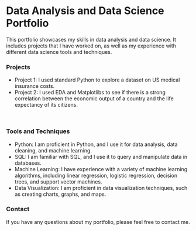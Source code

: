 # Data Analysis and Data Science Portfolio

This portfolio showcases my skills in data analysis and data science. It includes projects that I have worked on, as well as my experience with different data science tools and techniques.

### Projects
+ Project 1: I used standard Python to explore a dataset on US medical insurance costs.
+ Project 2: I used EDA and Matplotlibs to see if there is a strong correlation between the economic output of a country and the life expectancy of its citizens.
<br>

### Tools and Techniques
+ Python: I am proficient in Python, and I use it for data analysis, data cleaning, and machine learning.
+ SQL: I am familiar with SQL, and I use it to query and manipulate data in databases.
+ Machine Learning: I have experience with a variety of machine learning algorithms, including linear regression, logistic regression, decision trees, and support vector machines.
+ Data Visualization: I am proficient in data visualization techniques, such as creating charts, graphs, and maps.


### Contact
If you have any questions about my portfolio, please feel free to contact me.

